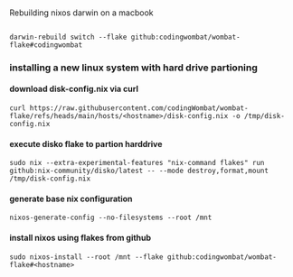 ###
Rebuilding nixos darwin on a macbook
```shell

darwin-rebuild switch --flake github:codingwombat/wombat-flake#codingwombat
```

### installing a new linux system with hard drive partioning

#### download disk-config.nix via curl
```shell
curl https://raw.githubusercontent.com/codingWombat/wombat-flake/refs/heads/main/hosts/<hostname>/disk-config.nix -o /tmp/disk-config.nix
```

#### execute disko flake to partion harddrive
```shell
sudo nix --extra-experimental-features "nix-command flakes" run github:nix-community/disko/latest -- --mode destroy,format,mount /tmp/disk-config.nix
```

#### generate base nix configuration
```shell
nixos-generate-config --no-filesystems --root /mnt
```

#### install nixos using flakes from github
```shell
sudo nixos-install --root /mnt --flake github:codingwombat/wombat-flake#<hostname>
```